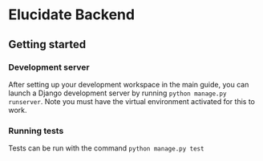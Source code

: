 # Elucidate Backend

## Getting started

### Development server

After setting up your development workspace in the main guide, you can launch a Django development server by running `python manage.py runserver`. Note you must have the virtual environment activated for this to work.

### Running tests

Tests can be run with the command `python manage.py test`

